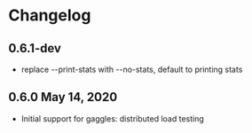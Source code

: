 # Changelog

## 0.6.1-dev
 - replace --print-stats with --no-stats, default to printing stats

## 0.6.0 May 14, 2020
 - Initial support for gaggles: distributed load testing